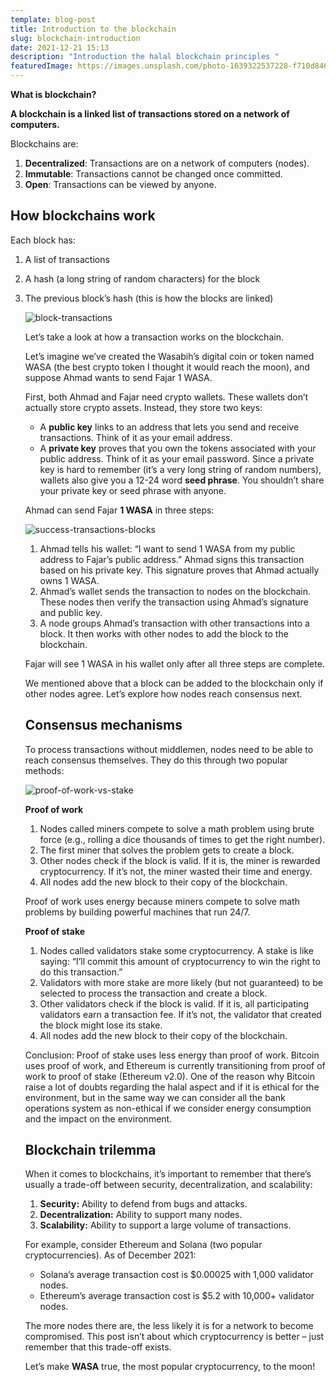 ```yaml
---
template: blog-post
title: Introduction to the blockchain
slug: blockchain-introduction
date: 2021-12-21 15:13
description: "Introduction the halal blockchain principles "
featuredImage: https://images.unsplash.com/photo-1639322537228-f710d846310a?ixlib=rb-1.2.1&ixid=MnwxMjA3fDB8MHxwaG90by1wYWdlfHx8fGVufDB8fHx8&auto=format&fit=crop&w=2532&q=80
---
```



**What is blockchain?**

**A blockchain is a linked list of transactions stored on a network of computers.**

Blockchains are:

1. **Decentralized**: Transactions are on a network of computers (nodes).
2. **Immutable**: Transactions cannot be changed once committed.
3. **Open**: Transactions can be viewed by anyone.

## How blockchains work

Each block has:

1. A list of transactions
2. A hash (a long string of random characters) for the block
3. The previous block’s hash (this is how the blocks are linked)



   ![block-transactions](https://931184.smushcdn.com/2419704/wp-content/uploads/2021/12/block-chains-1024x442.png?lossy=1&strip=1&webp=1 "transactions between blocks")

   Let’s take a look at how a transaction works on the blockchain.

   Let’s imagine we’ve created the Wasabih’s digital coin or token named WASA (the best crypto token I thought it would reach the moon), and suppose Ahmad wants to send Fajar 1 WASA.

   First, both Ahmad and Fajar need crypto wallets. These wallets don’t actually store crypto assets. Instead, they store two keys:

   * A **public key** links to an address that lets you send and receive transactions. Think of it as your email address.
   * A **private key** proves that you own the tokens associated with your public address. Think of it as your email password. Since a private key is hard to remember (it’s a very long string of random numbers), wallets also give you a 12-24 word **seed phrase**. You shouldn’t share your private key or seed phrase with anyone.

   Ahmad can send Fajar **1 WASA** in three steps:

   ![success-transactions-blocks](https://931184.smushcdn.com/2419704/wp-content/uploads/2021/12/block-chains2-1024x321.png?lossy=1&strip=1&webp=1 "successfull tansaction between blocks")



   1. Ahmad tells his wallet: “I want to send 1 WASA from my public address to Fajar’s public address.” Ahmad signs this transaction based on his private key. This signature proves that Ahmad actually owns 1 WASA.
   2. Ahmad’s wallet sends the transaction to nodes on the blockchain. These nodes then verify the transaction using Ahmad’s signature and public key.
   3. A node groups Ahmad’s transaction with other transactions into a block. It then works with other nodes to add the block to the blockchain.

   Fajar will see 1 WASA in his wallet only after all three steps are complete.

   We mentioned above that a block can be added to the blockchain only if other nodes agree. Let’s explore how nodes reach consensus next.

   ## **Consensus mechanisms**

   To process transactions without middlemen, nodes need to be able to reach consensus themselves. They do this through two popular methods:

   ![proof-of-work-vs-stake](https://931184.smushcdn.com/2419704/wp-content/uploads/2021/12/block-chains3-1024x432.png?lossy=1&strip=1&webp=1 "consensus mechanisms")

   **Proof of work**

   1. Nodes called miners compete to solve a math problem using brute force (e.g., rolling a dice thousands of times to get the right number).
   2. The first miner that solves the problem gets to create a block.
   3. Other nodes check if the block is valid. If it is, the miner is rewarded cryptocurrency. If it’s not, the miner wasted their time and energy.
   4. All nodes add the new block to their copy of the blockchain.

   Proof of work uses energy because miners compete to solve math problems by building powerful machines that run 24/7.

   **Proof of stake**

   1. Nodes called validators stake some cryptocurrency. A stake is like saying: “I’ll commit this amount of cryptocurrency to win the right to do this transaction.”
   2. Validators with more stake are more likely (but not guaranteed) to be selected to process the transaction and create a block.
   3. Other validators check if the block is valid. If it is, all participating validators earn a transaction fee. If it’s not, the validator that created the block might lose its stake.
   4. All nodes add the new block to their copy of the blockchain.

   Conclusion: Proof of stake uses less energy than proof of work. Bitcoin uses proof of work, and Ethereum is currently transitioning from proof of work to proof of stake (Ethereum v2.0). One of the reason why Bitcoin raise a lot of doubts regarding the halal aspect and if it is ethical for the environment, but in the same way we can consider all the bank operations system as non-ethical if we consider energy consumption and the impact on the environment.

   ## **Blockchain trilemma**

   When it comes to blockchains, it’s important to remember that there’s usually a trade-off between security, decentralization, and scalability:

   1. **Security:** Ability to defend from bugs and attacks.
   2. **Decentralization:** Ability to support many nodes.
   3. **Scalability:** Ability to support a large volume of transactions.

   For example, consider Ethereum and Solana (two popular cryptocurrencies). As of December 2021:

   * Solana’s average transaction cost is $0.00025 with 1,000 validator nodes.
   * Ethereum’s average transaction cost is $5.2 with 10,000+ validator nodes.

   The more nodes there are, the less likely it is for a network to become compromised. This post isn’t about which cryptocurrency is better – just remember that this trade-off exists.

   Let’s make **WASA** true, the most popular cryptocurrency, to the moon!